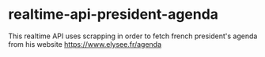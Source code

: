 # realtime-api-president-agenda

This realtime API uses scrapping in order to fetch french president's agenda from his website
https://www.elysee.fr/agenda
